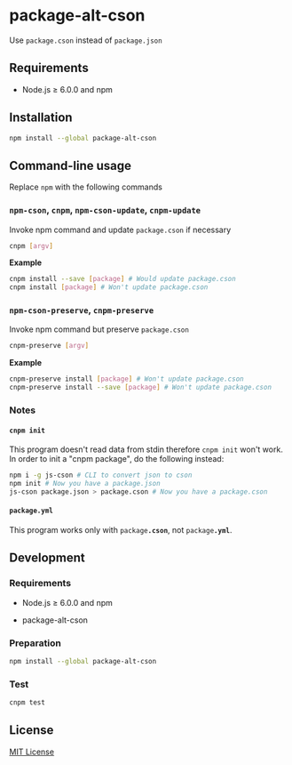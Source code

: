 # package-alt-cson
Use `package.cson` instead of `package.json`

## Requirements

* Node.js ≥ 6.0.0 and npm

## Installation

```bash
npm install --global package-alt-cson
```

## Command-line usage
Replace `npm` with the following commands

### `npm-cson`, `cnpm`, `npm-cson-update`, `cnpm-update`
Invoke npm command and update `package.cson` if necessary

```bash
cnpm [argv]
```

**Example**

```bash
cnpm install --save [package] # Would update package.cson
cnpm install [package] # Won't update package.cson
```

### `npm-cson-preserve`, `cnpm-preserve`
Invoke npm command but preserve `package.cson`

```bash
cnpm-preserve [argv]
```

**Example**

```bash
cnpm-preserve install [package] # Won't update package.cson
cnpm-preserve install --save [package] # Won't update package.cson
```

### Notes

#### `cnpm init`

This program doesn't read data from stdin therefore `cnpm init` won't work.
In order to init a "cnpm package", do the following instead:

```bash
npm i -g js-cson # CLI to convert json to cson
npm init # Now you have a package.json
js-cson package.json > package.cson # Now you have a package.cson
```

#### `package.yml`

This program works only with <code>package<strong>.cson</strong></code>,
not <code>package<strong>.yml</strong></code>.

## Development

### Requirements

* Node.js ≥ 6.0.0 and npm

* package-alt-cson

### Preparation

```bash
npm install --global package-alt-cson
```

### Test

```bash
cnpm test
```

## License

[MIT License](https://github.com/ksxnodeapps/package-alt-cson/blob/master/LICENSE.md)
